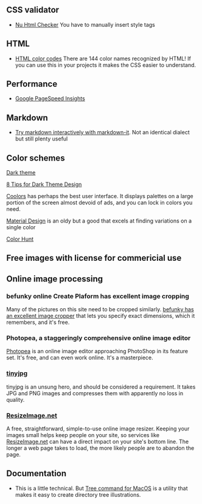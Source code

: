 
## CSS validator
* [Nu Html Checker](https://validator.w3.org/nu/#textarea) You have to manually insert style tags

## HTML

* [HTML color codes](https://htmlcolorcodes.com/color-names/) There are
144 color names recognized by HTML! If you can use this in your
projects it makes the CSS easier to understand.

## Performance

* [Google PageSpeed Insights](https://developers.google.com/speed/pagespeed/insights/)


## Markdown

* [Try markdown interactively with markdown-it](https://markdown-it.github.io/). Not
an identical dialect but still plenty useful


## Color schemes

[Dark theme](https://material.io/design/color/dark-theme.html#ui-application)

[8 Tips for Dark Theme Design](https://uxpro.cc/publications/8-tips-for-dark-theme-design/)  

[Coolors](https://coolors.co/app) has perhaps the best user interface. It displays
palettes on a large portion of the screen almost devoid of ads, and you can lock 
in colors you need.

[Material Design](https://material.io/design/color/the-color-system.html#tools-for-picking-colors) is
an oldy but a good that excels at finding variations on a single color

[Color Hunt](https://colorhunt.co)

## Free images with license for commericial use




## Online image processing

### befunky online Create Plaform has excellent image cropping

Many of the pictures on this site need to be cropped similarly. [befunky has an excellent image cropper](https://www.befunky.com/create/crop-photo/) that lets you specify exact dimensions, which it remembers, and it's free.

### Photopea, a staggeringly comprehensive online image editor

[Photopea](https://www.photopea.com/) is an online image editor approaching PhotoShop in its feature set. It's free, and can even work online. It's a masterpiece.

### [tinyjpg](https://tinyjpg.com) 

tinyjpg is an unsung hero, and should be considered a requirement. 
It takes JPG and PNG images and compresses them with apparently
no loss in quality. 

### [ResizeImage.net](https://resizeimage.net/)

A free, straightforward, simple-to-use online image resizer.
Keeping your images small helps keep people on your site, so services like
[ResizeImage.net](https://resizeimage.net/) can have a direct impact on your
site's bottom line. The longer a web page takes to load, the more likely 
people are to abandon the page.

## Documentation

* This is a little technical. But [Tree command for MacOS](https://rschu.me/list-a-directory-with-tree-command-on-mac-os-x-3b2d4c4a4827) is a utility that makes it easy to create directory tree illustrations.
